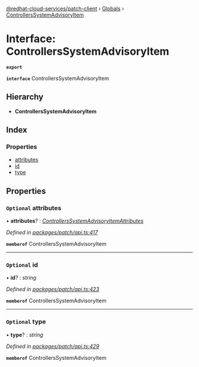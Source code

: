 [@redhat-cloud-services/patch-client](../README.md) › [Globals](../globals.md) › [ControllersSystemAdvisoryItem](controllerssystemadvisoryitem.md)

# Interface: ControllersSystemAdvisoryItem

**`export`** 

**`interface`** ControllersSystemAdvisoryItem

## Hierarchy

* **ControllersSystemAdvisoryItem**

## Index

### Properties

* [attributes](controllerssystemadvisoryitem.md#optional-attributes)
* [id](controllerssystemadvisoryitem.md#optional-id)
* [type](controllerssystemadvisoryitem.md#optional-type)

## Properties

### `Optional` attributes

• **attributes**? : *[ControllersSystemAdvisoryItemAttributes](controllerssystemadvisoryitemattributes.md)*

*Defined in [packages/patch/api.ts:417](https://github.com/RedHatInsights/javascript-clients/blob/064feea/packages/patch/api.ts#L417)*

**`memberof`** ControllersSystemAdvisoryItem

___

### `Optional` id

• **id**? : *string*

*Defined in [packages/patch/api.ts:423](https://github.com/RedHatInsights/javascript-clients/blob/064feea/packages/patch/api.ts#L423)*

**`memberof`** ControllersSystemAdvisoryItem

___

### `Optional` type

• **type**? : *string*

*Defined in [packages/patch/api.ts:429](https://github.com/RedHatInsights/javascript-clients/blob/064feea/packages/patch/api.ts#L429)*

**`memberof`** ControllersSystemAdvisoryItem
